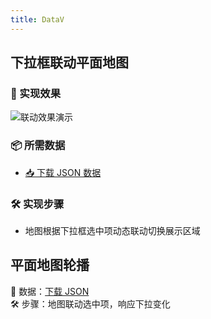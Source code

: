 ```yaml
---
title: DataV
---
```


## 下拉框联动平面地图
### 🎯 实现效果

![联动效果演示](https://catpd.cn/resources/gif/happy_dog.gif)

### 📦 所需数据

- [📥 下载 JSON 数据](https://catpd.cn/downloads/catpd_learn/datav/xlk_pro.json)

### 🛠 实现步骤

- 地图根据下拉框选中项动态联动切换展示区域

## 平面地图轮播

📂 数据：[下载 JSON](https://geo.datav.aliyun.com/areas_v3/bound/100000_full.json)  
🛠 步骤：地图联动选中项，响应下拉变化
